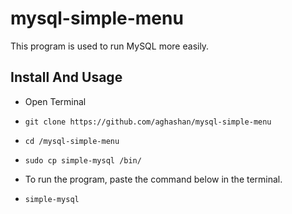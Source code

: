 # mysql-simple-menu
This program is used to run MySQL more easily.
## Install And Usage
- Open Terminal
- ```
  git clone https://github.com/aghashan/mysql-simple-menu
   ```
- ```
  cd /mysql-simple-menu
  ```
- ```
  sudo cp simple-mysql /bin/
  ```
- To run the program, paste the command below in the terminal. 
- ```
  simple-mysql
  ``` 

